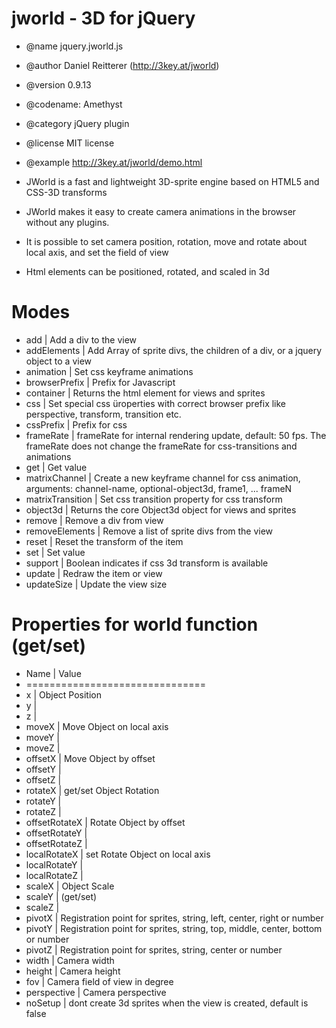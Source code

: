 jworld - 3D for jQuery
======================

* @name jquery.jworld.js
* @author Daniel Reitterer (http://3key.at/jworld)
* @version 0.9.13
* @codename: Amethyst
* @category jQuery plugin
* @license MIT license
* @example http://3key.at/jworld/demo.html

* JWorld is a fast and lightweight 3D-sprite engine based on HTML5 and CSS-3D transforms
* JWorld  makes it easy to create camera animations in the browser without any plugins.
* It is possible to set camera position, rotation, move and rotate about local axis, and set the field of view
* Html elements can be positioned, rotated, and scaled in 3d

Modes
=====

* add                | Add a div to the view
* addElements        | Add Array of sprite divs, the children of a div, or a jquery object to a view
* animation          | Set css keyframe animations
* browserPrefix      | Prefix for Javascript
* container          | Returns the html element for views and sprites
* css                | Set special css üroperties with correct browser prefix like perspective, transform, transition etc.
* cssPrefix          | Prefix for css
* frameRate          | frameRate for internal rendering update, default: 50 fps. The frameRate does not change the frameRate for css-transitions and animations
* get                | Get value
* matrixChannel      | Create a new keyframe channel for css animation, arguments: channel-name, optional-object3d, frame1, ... frameN
* matrixTransition   | Set css transition property for css transform
* object3d           | Returns the core Object3d object for views and sprites
* remove             | Remove a div from view
* removeElements     | Remove a list of sprite divs from the view
* reset              | Reset the transform of the item
* set                | Set value
* support            | Boolean indicates if css 3d transform is available
* update             | Redraw the item or view
* updateSize         | Update the view size

Properties for world function (get/set)
=======================================
* Name          | Value
* ===============================
* x             | Object Position
* y             | 
* z             | 
* moveX         | Move Object on local axis
* moveY         | 
* moveZ         | 
* offsetX       | Move Object by offset
* offsetY       | 
* offsetZ       | 
* rotateX       | get/set Object Rotation
* rotateY       | 
* rotateZ       | 
* offsetRotateX | Rotate Object by offset
* offsetRotateY | 
* offsetRotateZ | 
* localRotateX  | set Rotate Object on local axis
* localRotateY  | 
* localRotateZ  | 
* scaleX        | Object Scale
* scaleY        | (get/set)
* scaleZ        |
* pivotX        | Registration point for sprites, string, left, center, right or number
* pivotY        | Registration point for sprites, string, top, middle, center, bottom or number
* pivotZ        | Registration point for sprites, string, center or number
* width         | Camera width
* height        | Camera height
* fov           | Camera field of view in degree
* perspective   | Camera perspective
* noSetup       | dont create 3d sprites when the view is created, default is false

